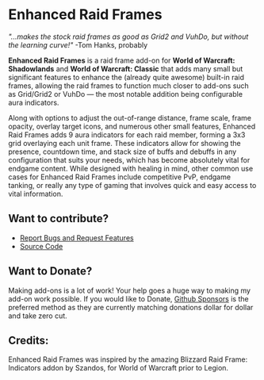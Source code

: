 # Enhanced Raid Frames

_"...makes the stock raid frames as good as Grid2 and VuhDo, but without the learning curve!"_ -Tom Hanks, probably

**Enhanced Raid Frames** is a raid frame add-on for **World of Warcraft: Shadowlands** and **World of Warcraft: Classic** that adds many small but significant features to enhance the (already quite awesome) built-in raid frames, allowing the raid frames to function much closer to add-ons such as Grid/Grid2 or VuhDo — the most notable addition being configurable aura indicators. 

Along with options to adjust the out-of-range distance, frame scale, frame opacity, overlay target icons, and numerous other small features, Enhanced Raid Frames adds 9 aura indicators for each raid member, forming a 3x3 grid overlaying each unit frame. These indicators allow for showing the presence, countdown time, and stack size of buffs and debuffs in any configuration that suits your needs, which has become absolutely vital for endgame content. While designed with healing in mind, other common use cases for Enhanced Raid Frames include competitive PvP, endgame tanking, or really any type of gaming that involves quick and easy access to vital information.

## Want to contribute?
* [Report Bugs and Request Features](https://github.com/brittyazel/RaidFrameIndicators/issues "Enhanced Raid Frames - Issues")
* [Source Code](https://github.com/brittyazel/RaidFrameIndicators "Enhanced Raid Frames")


## Want to Donate?
Making add-ons is a lot of work! Your help goes a huge way to making my add-on work possible. If you would like to Donate, [Github Sponsors](https://github.com/sponsors/brittyazel "Sponsor Me") is the preferred method as they are currently matching donations dollar for dollar and take zero cut.


## Credits:
Enhanced Raid Frames was inspired by the amazing Blizzard Raid Frame: Indicators addon by Szandos, for World of Warcraft prior to Legion.